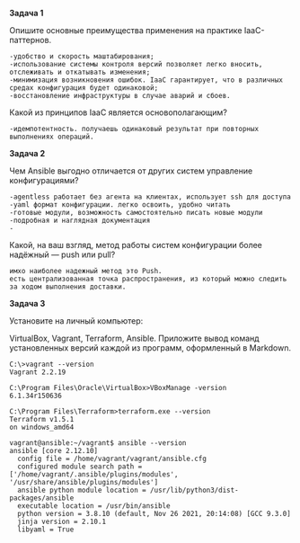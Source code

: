 **Задача 1**

Опишите основные преимущества применения на практике IaaC-паттернов.
```
-удобство и скорость маштабирования;
-использование системы контроля версий позволяет легко вносить, отслеживать и откатывать изменения;
-минимизация возникновения ошибок. IaaC гарантирует, что в различных средах конфигурация будет одинаковой;
-восстановление инфраструктуры в случае аварий и сбоев.
```
Какой из принципов IaaC является основополагающим?
```
-идемпотентность. получаешь одинаковый результат при повторных выполнениях операций.
```
**Задача 2**

Чем Ansible выгодно отличается от других систем управление конфигурациями?
```
-agentless работает без агента на клиентах, использует ssh для доступа
-yaml формат конфигурации. легко освоить, удобно читать
-готовые модули, возможность самостоятельно писать новые модули
-подробная и наглядная документация
-
```
Какой, на ваш взгляд, метод работы систем конфигурации более надёжный — push или pull?
```
имхо наиболее надежный метод это Push.
есть централизованная точка распространения, из который можно следить за ходом выполнения доставки.
```

**Задача 3**

Установите на личный компьютер:

VirtualBox,
Vagrant,
Terraform,
Ansible.
Приложите вывод команд установленных версий каждой из программ, оформленный в Markdown.

```
C:\>vagrant --version
Vagrant 2.2.19
```
```
C:\Program Files\Oracle\VirtualBox>VBoxManage -version
6.1.34r150636
```
```
C:\Program Files\Terraform>terraform.exe --version
Terraform v1.5.1
on windows_amd64
```
```
vagrant@ansible:~/vagrant$ ansible --version
ansible [core 2.12.10]
  config file = /home/vagrant/vagrant/ansible.cfg
  configured module search path = ['/home/vagrant/.ansible/plugins/modules', '/usr/share/ansible/plugins/modules']
  ansible python module location = /usr/lib/python3/dist-packages/ansible
  executable location = /usr/bin/ansible
  python version = 3.8.10 (default, Nov 26 2021, 20:14:08) [GCC 9.3.0]
  jinja version = 2.10.1
  libyaml = True
```

